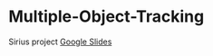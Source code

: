 # Multiple-Object-Tracking
Sirius project
[Google Slides](https://docs.google.com/presentation/d/1tlxTFQctCVEVZ-ui9HZ6DSUIAz3KcCXW__5lmiaR4hc/edit?usp=sharing)
